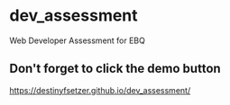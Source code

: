 # dev_assessment
Web Developer Assessment for EBQ

## Don't forget to click the demo button

https://destinyfsetzer.github.io/dev_assessment/
